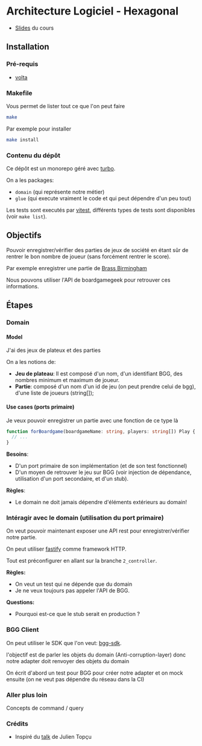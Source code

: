 # Architecture Logiciel - Hexagonal

- [Slides](https://slides.com/anaelchardan/hexagonal-architecture-and-beyond) du cours

## Installation

### Pré-requis

- [volta](https://volta.sh/)

### Makefile

Vous permet de lister tout ce que l'on peut faire

```sh
make
```

Par exemple pour installer

```sh
make install
```

### Contenu du dépôt

Ce dépôt est un monorepo géré avec [turbo](https://turbo.build/).

On a les packages:
- `domain` (qui représente notre métier)
- `glue` (qui execute vraiment le code et qui peut dépendre d'un peu tout)

Les tests sont executés par [vitest](https://vitest.dev/), différents types de tests sont disponibles (voir `make list`).

## Objectifs

Pouvoir enregistrer/vérifier des parties de jeux de société en étant sûr de rentrer le bon nombre de joueur (sans forcément rentrer le score).

Par exemple enregistrer une partie de [Brass Birmingham](https://boardgamegeek.com/boardgame/224517/brass-birmingham)

Nous pouvons utiliser l'API de boardgamegeek pour retrouver ces informations.

## Étapes

### Domain

#### Model

J'ai des jeux de plateux et des parties

On a les notions de:

- **Jeu de plateau**: Il est composé d'un nom, d'un identifiant BGG, des nombres minimum et maximum de joueur.
- **Partie**: composé d'un nom d'un id de jeu (on peut prendre celui de bgg), d'une liste de joueurs (string[]);

#### Use cases (ports primaire)

Je veux pouvoir enregistrer un partie avec une fonction de ce type là

```ts
function forBoardgame(boardgameName: string, players: string[]) Play {
  // ...
}
```

**Besoins**:
- D'un port primaire de son implémentation (et de son test fonctionnel)
- D'un moyen de retrouver le jeu sur BGG (voir injection de dépendance, utilisation d'un port secondaire, et d'un stub).

**Règles**:
- Le domain ne doit jamais dépendre d'éléments extérieurs au domain!

### Intéragir avec le domain (utilisation du port primaire)

On veut pouvoir maintenant exposer une API rest pour enregistrer/vérifier notre partie.

On peut utiliser [fastify](https://fastify.dev/) comme framework HTTP.

Tout est préconfigurer en allant sur la branche `2_controller`.

**Règles:**
- On veut un test qui ne dépende que du domain
- Je ne veux toujours pas appeler l'API de BGG.

**Questions:**
- Pourquoi est-ce que le stub serait en production ?

### BGG Client

On peut utiliser le SDK que l'on veut: [bgg-sdk](https://github.com/ColCross/bgg-sdk).

l'objectif est de parler les objets du domain (Anti-corruption-layer) donc notre adapter doit renvoyer des objets du domain

On écrit d'abord un test pour BGG pour créer notre adapter et on mock ensuite (on ne veut pas dépendre du réseau dans la CI)

### Aller plus loin

Concepts de command / query





### Crédits

- Inspiré du [talk](https://www.youtube.com/watch?v=YPmKHm7G19Q) de Julien Topçu